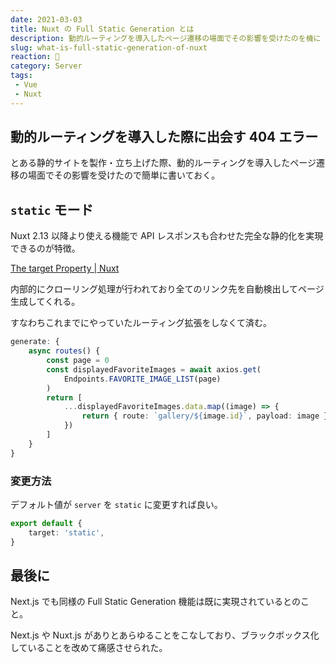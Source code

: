 ```yaml
---
date: 2021-03-03
title: Nuxt の Full Static Generation とは
description: 動的ルーティングを導入したページ遷移の場面でその影響を受けたのを機に Nuxt の Full Static Generation について簡単に書いておく。
slug: what-is-full-static-generation-of-nuxt
reaction: 💯
category: Server
tags: 
 - Vue
 - Nuxt
---
```


## 動的ルーティングを導入した際に出会す 404 エラー

とある静的サイトを製作・立ち上げた際、動的ルーティングを導入したページ遷移の場面でその影響を受けたので簡単に書いておく。

## `static` モード

Nuxt 2.13 以降より使える機能で API レスポンスも合わせた完全な静的化を実現できるのが特徴。

[The target Property | Nuxt](https://nuxtjs.org/docs/2.x/configuration-glossary/configuration-target)

内部的にクローリング処理が行われており全てのリンク先を自動検出してページ生成してくれる。

すなわちこれまでにやっていたルーティング拡張をしなくて済む。

```ts
generate: {
    async routes() {
        const page = 0
        const displayedFavoriteImages = await axios.get(
            Endpoints.FAVORITE_IMAGE_LIST(page)
        )
        return [
            ...displayedFavoriteImages.data.map((image) => {
                return { route: `gallery/${image.id}`, payload: image }
            })
        ]
    }
}
```

### 変更方法

デフォルト値が `server` を `static` に変更すれば良い。

```ts
export default {
    target: 'static',
}
```

## 最後に

Next.js でも同様の Full Static Generation 機能は既に実現されているとのこと。

Next.js や Nuxt.js がありとあらゆることをこなしており、ブラックボックス化していることを改めて痛感させられた。
